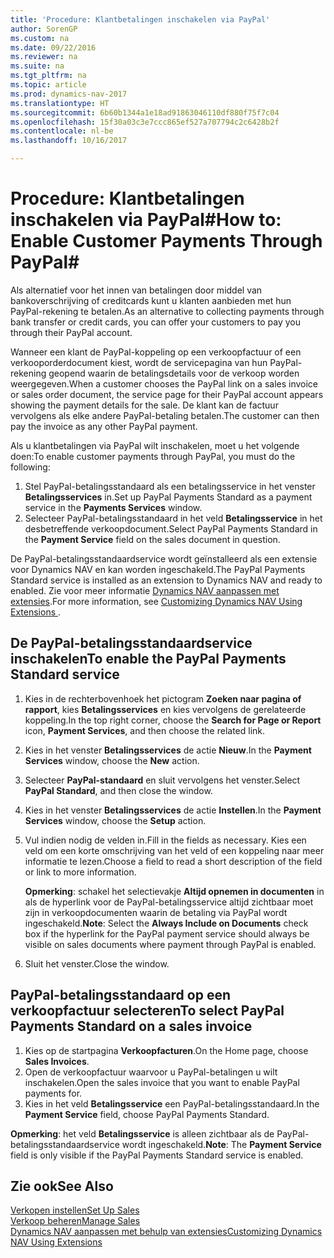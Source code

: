 ```yaml
---
title: 'Procedure: Klantbetalingen inschakelen via PayPal'
author: SorenGP
ms.custom: na
ms.date: 09/22/2016
ms.reviewer: na
ms.suite: na
ms.tgt_pltfrm: na
ms.topic: article
ms.prod: dynamics-nav-2017
ms.translationtype: HT
ms.sourcegitcommit: 6b60b1344a1e18ad91863046110df880f75f7c04
ms.openlocfilehash: 15f30a03c3e7ccc865ef527a707794c2c6428b2f
ms.contentlocale: nl-be
ms.lasthandoff: 10/16/2017

---
```


# <a name="how-to-enable-customer-payments-through-paypal"></a><span data-ttu-id="cea00-102">Procedure: Klantbetalingen inschakelen via PayPal#</span><span class="sxs-lookup"><span data-stu-id="cea00-102">How to: Enable Customer Payments Through PayPal#</span></span>
<span data-ttu-id="cea00-103">Als alternatief voor het innen van betalingen door middel van bankoverschrijving of creditcards kunt u klanten aanbieden met hun PayPal-rekening te betalen.</span><span class="sxs-lookup"><span data-stu-id="cea00-103">As an alternative to collecting payments through bank transfer or credit cards, you can offer your customers to pay you through their PayPal account.</span></span>

<span data-ttu-id="cea00-104">Wanneer een klant de PayPal-koppeling op een verkoopfactuur of een verkooporderdocument kiest, wordt de servicepagina van hun PayPal-rekening geopend waarin de betalingsdetails voor de verkoop worden weergegeven.</span><span class="sxs-lookup"><span data-stu-id="cea00-104">When a customer chooses the PayPal link on a sales invoice or sales order document, the service page for their PayPal account appears showing the payment details for the sale.</span></span> <span data-ttu-id="cea00-105">De klant kan de factuur vervolgens als elke andere PayPal-betaling betalen.</span><span class="sxs-lookup"><span data-stu-id="cea00-105">The customer can then pay the invoice as any other PayPal payment.</span></span>

<span data-ttu-id="cea00-106">Als u klantbetalingen via PayPal wilt inschakelen, moet u het volgende doen:</span><span class="sxs-lookup"><span data-stu-id="cea00-106">To enable customer payments through PayPal, you must do the following:</span></span>

1. <span data-ttu-id="cea00-107">Stel PayPal-betalingsstandaard als een betalingsservice in het venster **Betalingsservices** in.</span><span class="sxs-lookup"><span data-stu-id="cea00-107">Set up PayPal Payments Standard as a payment service in the **Payments Services** window.</span></span>
2. <span data-ttu-id="cea00-108">Selecteer PayPal-betalingsstandaard in het veld **Betalingsservice** in het desbetreffende verkoopdocument.</span><span class="sxs-lookup"><span data-stu-id="cea00-108">Select PayPal Payments Standard in the **Payment Service** field on the sales document in question.</span></span>

<span data-ttu-id="cea00-109">De PayPal-betalingsstandaardservice wordt geïnstalleerd als een extensie voor Dynamics NAV en kan worden ingeschakeld.</span><span class="sxs-lookup"><span data-stu-id="cea00-109">The PayPal Payments Standard service is installed as an extension to Dynamics NAV and ready to enabled.</span></span> <span data-ttu-id="cea00-110">Zie voor meer informatie [Dynamics NAV aanpassen met extensies](ui-extensions.md).</span><span class="sxs-lookup"><span data-stu-id="cea00-110">For more information, see [Customizing Dynamics NAV Using Extensions ](ui-extensions.md).</span></span>

## <a name="to-enable-the-paypal-payments-standard-service"></a><span data-ttu-id="cea00-111">De PayPal-betalingsstandaardservice inschakelen</span><span class="sxs-lookup"><span data-stu-id="cea00-111">To enable the PayPal Payments Standard service</span></span>
1. <span data-ttu-id="cea00-112">Kies in de rechterbovenhoek het pictogram **Zoeken naar pagina of rapport**, kies **Betalingsservices** en kies vervolgens de gerelateerde koppeling.</span><span class="sxs-lookup"><span data-stu-id="cea00-112">In the top right corner, choose the **Search for Page or Report** icon, **Payment Services**, and then choose the related link.</span></span>  
2. <span data-ttu-id="cea00-113">Kies in het venster **Betalingsservices** de actie **Nieuw**.</span><span class="sxs-lookup"><span data-stu-id="cea00-113">In the **Payment Services** window, choose the **New** action.</span></span>
3. <span data-ttu-id="cea00-114">Selecteer **PayPal-standaard** en sluit vervolgens het venster.</span><span class="sxs-lookup"><span data-stu-id="cea00-114">Select **PayPal Standard**, and then close the window.</span></span>
4. <span data-ttu-id="cea00-115">Kies in het venster **Betalingsservices** de actie **Instellen**.</span><span class="sxs-lookup"><span data-stu-id="cea00-115">In the **Payment Services** window, choose the **Setup** action.</span></span>
5. <span data-ttu-id="cea00-116">Vul indien nodig de velden in.</span><span class="sxs-lookup"><span data-stu-id="cea00-116">Fill in the fields as necessary.</span></span> <span data-ttu-id="cea00-117">Kies een veld om een korte omschrijving van het veld of een koppeling naar meer informatie te lezen.</span><span class="sxs-lookup"><span data-stu-id="cea00-117">Choose a field to read a short description of the field or link to more information.</span></span>

    <span data-ttu-id="cea00-118">**Opmerking**: schakel het selectievakje **Altijd opnemen in documenten** in als de hyperlink voor de PayPal-betalingsservice altijd zichtbaar moet zijn in verkoopdocumenten waarin de betaling via PayPal wordt ingeschakeld.</span><span class="sxs-lookup"><span data-stu-id="cea00-118">**Note**: Select the **Always Include on Documents** check box if the hyperlink for the PayPal payment service should always be visible on sales documents where payment through PayPal is enabled.</span></span>

6. <span data-ttu-id="cea00-119">Sluit het venster.</span><span class="sxs-lookup"><span data-stu-id="cea00-119">Close the window.</span></span>

## <a name="to-select-paypal-payments-standard-on-a-sales-invoice"></a><span data-ttu-id="cea00-120">PayPal-betalingsstandaard op een verkoopfactuur selecteren</span><span class="sxs-lookup"><span data-stu-id="cea00-120">To select PayPal Payments Standard on a sales invoice</span></span>
1. <span data-ttu-id="cea00-121">Kies op de startpagina **Verkoopfacturen**.</span><span class="sxs-lookup"><span data-stu-id="cea00-121">On the Home page, choose **Sales Invoices**.</span></span>
2. <span data-ttu-id="cea00-122">Open de verkoopfactuur waarvoor u PayPal-betalingen u wilt inschakelen.</span><span class="sxs-lookup"><span data-stu-id="cea00-122">Open the sales invoice that you want to enable PayPal payments for.</span></span>
3. <span data-ttu-id="cea00-123">Kies in het veld **Betalingsservice** een PayPal-betalingsstandaard.</span><span class="sxs-lookup"><span data-stu-id="cea00-123">In the **Payment Service** field, choose PayPal Payments Standard.</span></span>

<span data-ttu-id="cea00-124">**Opmerking**: het veld **Betalingsservice** is alleen zichtbaar als de PayPal-betalingsstandaardservice wordt ingeschakeld.</span><span class="sxs-lookup"><span data-stu-id="cea00-124">**Note**: The **Payment Service** field is only visible if the PayPal Payments Standard service is enabled.</span></span>   

## <a name="see-also"></a><span data-ttu-id="cea00-125">Zie ook</span><span class="sxs-lookup"><span data-stu-id="cea00-125">See Also</span></span>  
[<span data-ttu-id="cea00-126">Verkopen instellen</span><span class="sxs-lookup"><span data-stu-id="cea00-126">Set Up Sales</span></span>](sales-setup-sales.md)  
[<span data-ttu-id="cea00-127">Verkoop beheren</span><span class="sxs-lookup"><span data-stu-id="cea00-127">Manage Sales</span></span>](sales-manage-sales.md)  
[<span data-ttu-id="cea00-128">Dynamics NAV aanpassen met behulp van extensies</span><span class="sxs-lookup"><span data-stu-id="cea00-128">Customizing Dynamics NAV Using Extensions</span></span>](ui-extensions.md)

